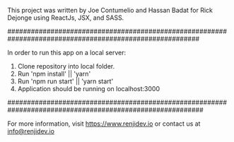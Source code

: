 This project was written by Joe Contumelio and Hassan Badat for Rick Dejonge using ReactJs, JSX, and SASS.

#########################################################################################################

In order to run this app on a local server:

1. Clone repository into local folder.
2. Run 'npm install' || 'yarn'
3. Run 'npm run start' || 'yarn start'
4. Application should be running on localhost:3000

##########################################################################################################

For more information, visit https://www.renjidev.io
or contact us at info@renjidev.io
